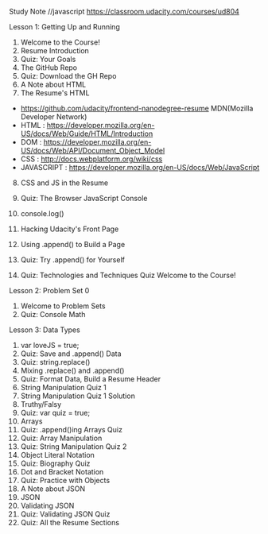 Study Note
//javascript
https://classroom.udacity.com/courses/ud804

Lesson 1:
Getting Up and Running
 1. Welcome to the Course!
 2. Resume Introduction
 3. Quiz: Your Goals
 4. The GitHub Repo
 5. Quiz: Download the GH Repo
 6. A Note about HTML
 7. The Resume's HTML
 - https://github.com/udacity/frontend-nanodegree-resume
 MDN(Mozilla Developer Network)
 - HTML : https://developer.mozilla.org/en-US/docs/Web/Guide/HTML/Introduction
 - DOM : https://developer.mozilla.org/en-US/docs/Web/API/Document_Object_Model
 - CSS : http://docs.webplatform.org/wiki/css
 - JAVASCRIPT : https://developer.mozilla.org/en-US/docs/Web/JavaScript
 
 8. CSS and JS in the Resume
 
 9. Quiz: The Browser JavaScript Console
 10. console.log()
 11. Hacking Udacity's Front Page
 12. Using .append() to Build a Page
 13. Quiz: Try .append() for Yourself
 14. Quiz: Technologies and Techniques Quiz
Welcome to the Course!



Lesson 2:
Problem Set 0
 1. Welcome to Problem Sets
 2. Quiz: Console Math


Lesson 3:
Data Types
 1. var loveJS = true;
 2. Quiz: Save and .append() Data
 3. Quiz: string.replace()
 4. Mixing .replace() and .append()
 5. Quiz: Format Data, Build a Resume Header
 6. String Manipulation Quiz 1
 7. String Manipulation Quiz 1 Solution
 8. Truthy/Falsy
 9. Quiz: var quiz = true;
 10. Arrays
 11. Quiz: .append()ing Arrays Quiz
 12. Quiz: Array Manipulation
 13. Quiz: String Manipulation Quiz 2
 14. Object Literal Notation
 15. Quiz: Biography Quiz
 16. Dot and Bracket Notation
 17. Quiz: Practice with Objects
 18. A Note about JSON
 19. JSON
 20. Validating JSON
 21. Quiz: Validating JSON Quiz
 22. Quiz: All the Resume Sections


